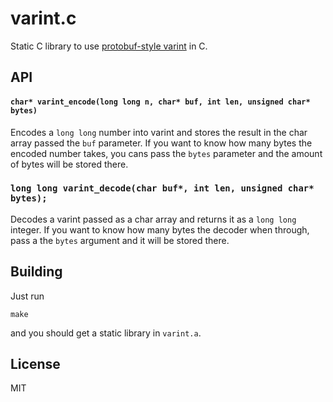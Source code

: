 varint.c
========

Static C library to use [protobuf-style varint](https://developers.google.com/protocol-buffers/docs/encoding#varints) in C.

API
---

#### `char* varint_encode(long long n, char* buf, int len, unsigned char* bytes)`

Encodes a `long long` number into varint and stores the result in the char
array passed the `buf` parameter. If you want to know how many bytes the encoded
number takes, you cans pass the `bytes` parameter and the amount of bytes will
be stored there.

### `long long varint_decode(char buf*, int len, unsigned char* bytes);`

Decodes a varint passed as a char array and returns it as a `long long` integer.
If you want to know how many bytes the decoder when through, pass a the `bytes`
argument and it will be stored there.

Building
--------

Just run

```
make
```
and you should get a static library in `varint.a`.

License
-------

MIT
